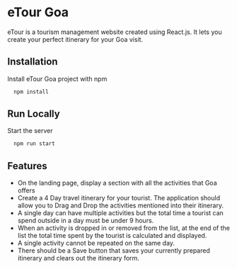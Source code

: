 
# eTour Goa

eTour is a tourism management website created using React.js. It lets you create your perfect itinerary for your Goa visit.


## Installation

Install eTour Goa project with npm

```bash
  npm install
```
    
## Run Locally

Start the server

```bash
  npm run start
```


## Features

- On the landing page, display a section with all the activities that Goa offers 
- Create a 4 Day travel itinerary for your tourist. The application should allow you to Drag and Drop the activities mentioned into their itinerary.
- A single day can have multiple activities but the total time a tourist can spend outside in a day must be under 9 hours. 
- When an activity is dropped in or removed from the list, at the end of the list the total time spent by the tourist is calculated and displayed.
- A single activity cannot be repeated on the same day.
- There should be a Save button that saves your currently prepared itinerary and clears out the itinerary form.
